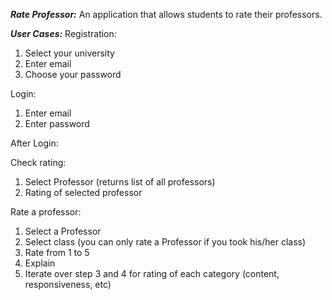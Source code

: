 

***Rate Professor:***
An application that allows students to rate their professors.

***User Cases:***
Registration:
  1. Select your university
  2. Enter email
  3. Choose your password

Login:
  1. Enter email
  2. Enter password

After Login:

Check rating:
  1. Select Professor (returns list of all professors)
  2. Rating of selected professor

Rate a professor:
  1. Select a Professor
  2. Select class (you can only rate a Professor if you took his/her class)
  3. Rate from 1 to 5
  4. Explain
  5. Iterate over step 3 and 4 for rating of each category (content, responsiveness, etc)
